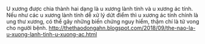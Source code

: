 U xương được chia thành hai dạng là u xương lành tính và u xương ác tính. Nếu như các u xương lành tính dễ xử lý dứt điểm thì u xương ác tính chính là ung thư xương, có thể gây những biến chứng nguy hiểm, thậm chí là tử vong cho người bệnh.
http://thethaodongahn.blogspot.com/2018/09/the-nao-la-u-xuong-lanh-tinh-u-xuong-ac.html
